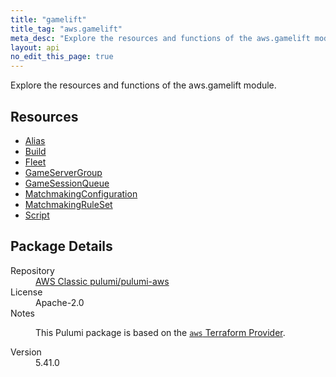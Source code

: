 ```yaml
---
title: "gamelift"
title_tag: "aws.gamelift"
meta_desc: "Explore the resources and functions of the aws.gamelift module."
layout: api
no_edit_this_page: true
---
```


<!-- WARNING: this file was generated by Pulumi Docs Generator. -->
<!-- Do not edit by hand unless you're certain you know what you are doing! -->

Explore the resources and functions of the aws.gamelift module.

<h2 id="resources">Resources</h2>
<ul class="api">
    <li><a href="alias/" title="Alias"><span class="api-symbol api-symbol--resource"></span>Alias</a></li>
    <li><a href="build/" title="Build"><span class="api-symbol api-symbol--resource"></span>Build</a></li>
    <li><a href="fleet/" title="Fleet"><span class="api-symbol api-symbol--resource"></span>Fleet</a></li>
    <li><a href="gameservergroup/" title="GameServerGroup"><span class="api-symbol api-symbol--resource"></span>GameServerGroup</a></li>
    <li><a href="gamesessionqueue/" title="GameSessionQueue"><span class="api-symbol api-symbol--resource"></span>GameSessionQueue</a></li>
    <li><a href="matchmakingconfiguration/" title="MatchmakingConfiguration"><span class="api-symbol api-symbol--resource"></span>MatchmakingConfiguration</a></li>
    <li><a href="matchmakingruleset/" title="MatchmakingRuleSet"><span class="api-symbol api-symbol--resource"></span>MatchmakingRuleSet</a></li>
    <li><a href="script/" title="Script"><span class="api-symbol api-symbol--resource"></span>Script</a></li>
</ul>

<h2 id="package-details">Package Details</h2>
<dl class="package-details">
	<dt>Repository</dt>
	<dd><a href="https://github.com/pulumi/pulumi-aws">AWS Classic pulumi/pulumi-aws</a></dd>
	<dt>License</dt>
	<dd>Apache-2.0</dd>
	<dt>Notes</dt>
	<dd><p>This Pulumi package is based on the <a href="https://github.com/hashicorp/terraform-provider-aws"><code>aws</code> Terraform Provider</a>.</p>
</dd>
	<dt>Version</dt>
	<dd>5.41.0</dd>
</dl>

